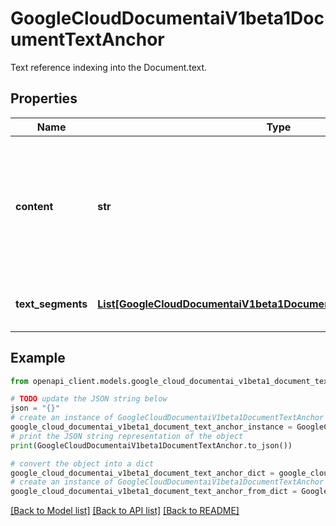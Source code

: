 # GoogleCloudDocumentaiV1beta1DocumentTextAnchor

Text reference indexing into the Document.text.

## Properties

Name | Type | Description | Notes
------------ | ------------- | ------------- | -------------
**content** | **str** | Contains the content of the text span so that users do not have to look it up in the text_segments. It is always populated for formFields. | [optional] 
**text_segments** | [**List[GoogleCloudDocumentaiV1beta1DocumentTextAnchorTextSegment]**](GoogleCloudDocumentaiV1beta1DocumentTextAnchorTextSegment.md) | The text segments from the Document.text. | [optional] 

## Example

```python
from openapi_client.models.google_cloud_documentai_v1beta1_document_text_anchor import GoogleCloudDocumentaiV1beta1DocumentTextAnchor

# TODO update the JSON string below
json = "{}"
# create an instance of GoogleCloudDocumentaiV1beta1DocumentTextAnchor from a JSON string
google_cloud_documentai_v1beta1_document_text_anchor_instance = GoogleCloudDocumentaiV1beta1DocumentTextAnchor.from_json(json)
# print the JSON string representation of the object
print(GoogleCloudDocumentaiV1beta1DocumentTextAnchor.to_json())

# convert the object into a dict
google_cloud_documentai_v1beta1_document_text_anchor_dict = google_cloud_documentai_v1beta1_document_text_anchor_instance.to_dict()
# create an instance of GoogleCloudDocumentaiV1beta1DocumentTextAnchor from a dict
google_cloud_documentai_v1beta1_document_text_anchor_from_dict = GoogleCloudDocumentaiV1beta1DocumentTextAnchor.from_dict(google_cloud_documentai_v1beta1_document_text_anchor_dict)
```
[[Back to Model list]](../README.md#documentation-for-models) [[Back to API list]](../README.md#documentation-for-api-endpoints) [[Back to README]](../README.md)


